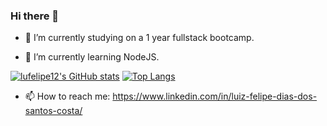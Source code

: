 ### Hi there 👋

- 🔭 I’m currently studying on a 1 year fullstack bootcamp.

- 🌱 I’m currently learning NodeJS.


[![lufelipe12's GitHub stats](https://github-readme-stats.vercel.app/api?username=lufelipe12&count_private=true&theme=radical)](https://github.com/lufelipe12/github-readme-stats) [![Top Langs](https://github-readme-stats.vercel.app/api/top-langs/?username=lufelipe12&count_private=true&theme=radical&layout=compact)](https://github.com/lufelipe12/github-readme-stats)

- 📫 How to reach me: https://www.linkedin.com/in/luiz-felipe-dias-dos-santos-costa/

